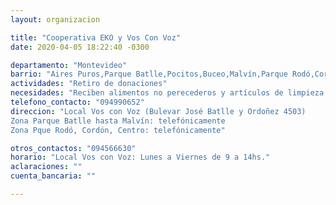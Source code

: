 ```yaml
---
layout: organizacion

title: "Cooperativa EKO y Vos Con Voz"
date: 2020-04-05 18:22:40 -0300

departamento: "Montevideo"
barrio: "Aires Puros,Parque Batlle,Pocitos,Buceo,Malvín,Parque Rodó,Cordón,Centro"
actividades: "Retiro de donaciones"
necesidades: "Reciben alimentos no perecederos y artículos de limpieza e higiene personal"
telefono_contacto: "094990652"
direccion: "Local Vos con Voz (Bulevar José Batlle y Ordoñez 4503) 
Zona Parque Batlle hasta Malvín: telefónicamente
Zona Pque Rodó, Cordón, Centro: telefónicamente"

otros_contactos: "094566630"
horario: "Local Vos con Voz: Lunes a Viernes de 9 a 14hs."
aclaraciones: ""
cuenta_bancaria: ""

---
```

